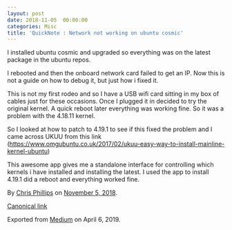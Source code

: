 ```yaml
---
layout: post
date: 2018-11-05  00:00:00
categories: Misc
title: 'QuickNote : Network not working on ubuntu cosmic'
---
```



I installed ubuntu cosmic and upgraded so everything was on the latest
package in the ubuntu repos.
<!--more-->
I rebooted and then the onboard network card failed to get an IP. Now
this is not a guide on how to debug it, but just how i fixed it.

This is not my first rodeo and so I have a USB wifi card sitting in my
box of cables just for these occasions. Once I plugged it in decided to
try the original kernel. A quick reboot later everything was working
fine. So it was a problem with the 4.18.11 kernel.

So I looked at how to patch to 4.19.1 to see if this fixed the problem
and I came across UKUU from this link
(<https://www.omgubuntu.co.uk/2017/02/ukuu-easy-way-to-install-mainline-kernel-ubuntu>)

This awesome app gives me a standalone interface for controlling which
kernels i have installed and installing the latest. I used the app to
install 4.19.1 did a reboot and everything worked fine.





By [Chris Phillips](https://medium.com/@cminion) on
[November 5, 2018](https://medium.com/p/2dd51d745800).

[Canonical
link](https://medium.com/@cminion/quicknote-network-not-working-on-ubuntu-cosmic-2dd51d745800)

Exported from [Medium](https://medium.com) on April 6, 2019.
